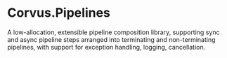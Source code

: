 # Corvus.Pipelines
A low-allocation, extensible pipeline composition library, supporting sync and async pipeline steps arranged into terminating and non-terminating pipelines, with support for exception handling, logging, cancellation.

